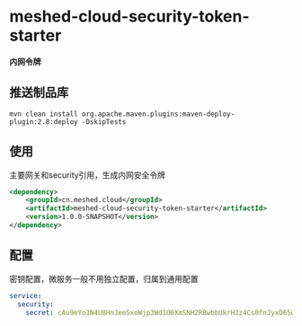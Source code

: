 # meshed-cloud-security-token-starter

**内网令牌**

## 推送制品库
```shell
mvn clean install org.apache.maven.plugins:maven-deploy-plugin:2.8:deploy -DskipTests
```

## 使用

主要网关和security引用，生成内网安全令牌
```xml
<dependency>
    <groupId>cn.meshed.cloud</groupId>
    <artifactId>meshed-cloud-security-token-starter</artifactId>
    <version>1.0.0-SNAPSHOT</version>
</dependency>
```

## 配置

密钥配置，微服务一般不用独立配置，归属到通用配置
```yaml
service:
  security:
    secret: cAu9eYo3N4U8HnJeeSxoWjp3Wd1O6XmSNH2RBwbbUkrHJz4Cs0fnJyxD65wlFAuTfAnTJljs3TRa2LOy51gS9Gczt84oivybxajYvN9BpiF2TSbfXLmleSn6SAGX8efW
```
